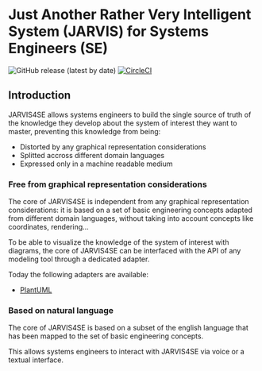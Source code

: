 # Just Another Rather Very Intelligent System (JARVIS) for Systems Engineers (SE)

![GitHub release (latest by date)](https://img.shields.io/github/v/release/rcasteran/jarvis4se) [![CircleCI](https://circleci.com/gh/rcasteran/jarvis4se/tree/main.svg?style=svg)](https://circleci.com/gh/rcasteran/jarvis4se/tree/main)

## Introduction

JARVIS4SE allows systems engineers to build the single source of truth of the knowledge they develop about the system of interest they want to master, preventing this knowledge from being:

* Distorted by any graphical representation considerations
* Splitted accross different domain languages
* Expressed only in a machine readable medium

### Free from graphical representation considerations

The core of JARVIS4SE is independent from any graphical representation considerations: it is based on a set of basic engineering concepts adapted from different domain languages, without taking into account concepts like coordinates, rendering...

To be able to visualize the knowledge of the system of interest with diagrams, the core of JARVIS4SE can be interfaced with the API of any modeling tool through a dedicated adapter.

Today the following adapters are available:

* [PlantUML](https://plantuml.com/en/)

### Based on natural language

The core of JARVIS4SE is based on a subset of the english language that has been mapped to the set of basic engineering concepts.

This allows systems engineers to interact with JARVIS4SE via voice or a textual interface.

